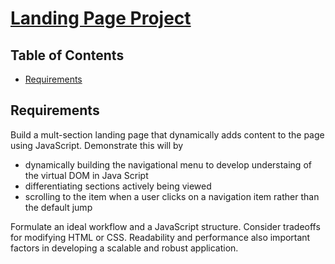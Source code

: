 # [Landing Page Project](https://rehmanz.github.io/udacity-landing-page/)

## Table of Contents

* [Requirements](#requirements)

## Requirements

Build a mult-section landing page that dynamically adds content to the page using JavaScript. Demonstrate this will by 

- dynamically building the navigational menu to develop understaing of the virtual DOM in Java Script
- differentiating sections actively being viewed 
- scrolling to the item when a user clicks on a navigation item rather than the default jump

Formulate an ideal workflow and a JavaScript structure. Consider tradeoffs for modifying HTML or CSS. Readability and performance also important factors in developing a scalable and robust application.


